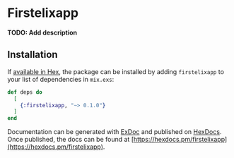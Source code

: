 # Firstelixapp

**TODO: Add description**

## Installation

If [available in Hex](https://hex.pm/docs/publish), the package can be installed
by adding `firstelixapp` to your list of dependencies in `mix.exs`:

```elixir
def deps do
  [
    {:firstelixapp, "~> 0.1.0"}
  ]
end
```

Documentation can be generated with [ExDoc](https://github.com/elixir-lang/ex_doc)
and published on [HexDocs](https://hexdocs.pm). Once published, the docs can
be found at [https://hexdocs.pm/firstelixapp](https://hexdocs.pm/firstelixapp).

